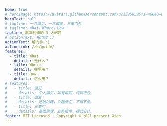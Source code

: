 ```yaml
---
home: true
# heroImage: https://avatars.githubusercontent.com/u/13958395?s=460&u=b30a9731e3748ced50e5b17402ab59f15f59ae05&v=4
heroText: null
# tagline: 一念偏见，一念偏爱，三重门外
# tagline: What，Where，How
tagline: 解决代码的 3 大问题
# actionText: 按门铃 :)
actionText: 解门铃 :)
actionLink: /zh/guide/
features: 
  - title: What
    details: 是什么？
  - title: Where
    details: 哪里用？
  - title: How
    details: 怎么用？
# features: 
#   - title: 偏见
#     details: 个人偏见，如有雷同，纯属巧合。
#   - title: 偏爱
#     details: 吃饭的碗，兴趣所在，不得不爱。
#   - title: 三重门
#     details: 基础原理，业务组件，模式设计。
footer: MIT Licensed | Copyright © 2021-present Xiao
---
```

